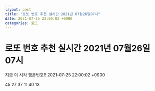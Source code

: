 ```yaml
---
layout: post
title: "로또 번호 추천 실시간 2021년 07월26일07시"
date: 2021-07-25 22:00:02 +0900
categories: 로또
---
```


# 로또 번호 추천 실시간 2021년 07월26일07시

지금 이 시각 행운번호!! 2021-07-25 22:00:02 +0900

 45  27  37  11  40  13 

